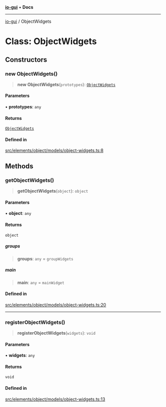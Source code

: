 [**io-gui**](../README.md) • **Docs**

***

[io-gui](../README.md) / ObjectWidgets

# Class: ObjectWidgets

## Constructors

### new ObjectWidgets()

> **new ObjectWidgets**(`prototypes`): [`ObjectWidgets`](ObjectWidgets.md)

#### Parameters

• **prototypes**: `any`

#### Returns

[`ObjectWidgets`](ObjectWidgets.md)

#### Defined in

[src/elements/object/models/object-widgets.ts:8](https://github.com/io-gui/io/blob/main/src/elements/object/models/object-widgets.ts#L8)

## Methods

### getObjectWidgets()

> **getObjectWidgets**(`object`): `object`

#### Parameters

• **object**: `any`

#### Returns

`object`

##### groups

> **groups**: `any` = `groupWidgets`

##### main

> **main**: `any` = `mainWidget`

#### Defined in

[src/elements/object/models/object-widgets.ts:20](https://github.com/io-gui/io/blob/main/src/elements/object/models/object-widgets.ts#L20)

***

### registerObjectWidgets()

> **registerObjectWidgets**(`widgets`): `void`

#### Parameters

• **widgets**: `any`

#### Returns

`void`

#### Defined in

[src/elements/object/models/object-widgets.ts:13](https://github.com/io-gui/io/blob/main/src/elements/object/models/object-widgets.ts#L13)
